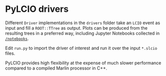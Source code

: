 # PyLCIO drivers

Different `Driver` implementations in the `drivers` folder take an `LCIO` event as input and fill a `ROOT::TTree` as output.
Plots can be produced from the resulting trees in a preferred way, including Jupyter Notebooks collected in [`/notebooks`](/notebooks/).

Edit `run.py` to import the driver of interest and run it over the input `*.slcio` files.

PyLCIO provides high flexibility at the expense of much slower performance compared to a compiled Marlin processor in C++.
